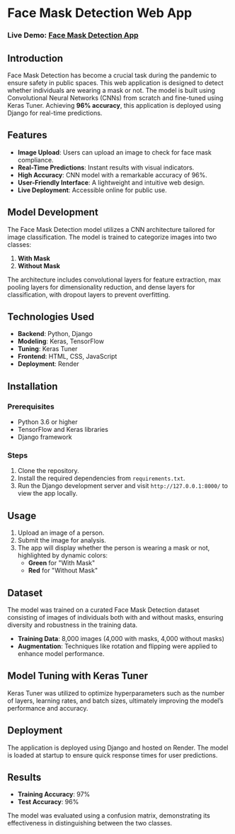 # Face Mask Detection Web App
 
### Live Demo: [Face Mask Detection App](https://face-mask-detection-app-yrqi.onrender.com/)



## Introduction

Face Mask Detection has become a crucial task during the pandemic to ensure safety in public spaces. This web application is designed to detect whether individuals are wearing a mask or not. The model is built using Convolutional Neural Networks (CNNs) from scratch and fine-tuned using Keras Tuner. Achieving **96% accuracy**, this application is deployed using Django for real-time predictions.

## Features

- **Image Upload**: Users can upload an image to check for face mask compliance.
- **Real-Time Predictions**: Instant results with visual indicators.
- **High Accuracy**: CNN model with a remarkable accuracy of 96%.
- **User-Friendly Interface**: A lightweight and intuitive web design.
- **Live Deployment**: Accessible online for public use.

## Model Development

The Face Mask Detection model utilizes a CNN architecture tailored for image classification. The model is trained to categorize images into two classes:
1. **With Mask**
2. **Without Mask**

The architecture includes convolutional layers for feature extraction, max pooling layers for dimensionality reduction, and dense layers for classification, with dropout layers to prevent overfitting.

## Technologies Used

- **Backend**: Python, Django
- **Modeling**: Keras, TensorFlow
- **Tuning**: Keras Tuner
- **Frontend**: HTML, CSS, JavaScript
- **Deployment**: Render

## Installation

### Prerequisites

- Python 3.6 or higher
- TensorFlow and Keras libraries
- Django framework

### Steps

1. Clone the repository.
2. Install the required dependencies from `requirements.txt`.
3. Run the Django development server and visit `http://127.0.0.1:8000/` to view the app locally.

## Usage

1. Upload an image of a person.
2. Submit the image for analysis.
3. The app will display whether the person is wearing a mask or not, highlighted by dynamic colors:
   - **Green** for "With Mask"
   - **Red** for "Without Mask"

## Dataset

The model was trained on a curated Face Mask Detection dataset consisting of images of individuals both with and without masks, ensuring diversity and robustness in the training data.

- **Training Data**: 8,000 images (4,000 with masks, 4,000 without masks)
- **Augmentation**: Techniques like rotation and flipping were applied to enhance model performance.

## Model Tuning with Keras Tuner

Keras Tuner was utilized to optimize hyperparameters such as the number of layers, learning rates, and batch sizes, ultimately improving the model’s performance and accuracy.

## Deployment

The application is deployed using Django and hosted on Render. The model is loaded at startup to ensure quick response times for user predictions.

## Results

- **Training Accuracy**: 97%
- **Test Accuracy**: 96%

The model was evaluated using a confusion matrix, demonstrating its effectiveness in distinguishing between the two classes.

